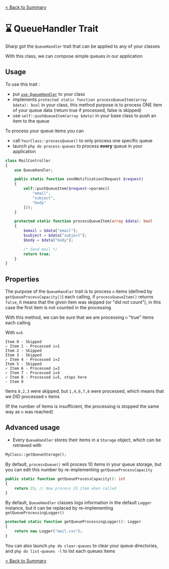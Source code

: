 [< Back to Summary](../README.md)

# ⌛️ QueueHandler Trait

Sharp got the `QueueHandler` trait that can be applied to any of your classes

With this class, we can compose simple queues in our application

## Usage

To use this trait :
- put [`use QueueHandler`](../../Classes/Extras/QueueHandler.php) to your class
- implements `protected static function processQueueItem(array $data): bool` in your class, this method purpose is to process ONE item of your queue data (return true if processed, false is skipped)
- use `self::pushQueueItem(array $data)` in your base class to push an item to the queue

To process your queue items you can
- call `YourClass::processQueue()` to only process one specific queue
- launch `php do process-queues` to process **every** queue in your application

```php
class MailController
{
    use QueueHandler;

    public static function sendNotification(Request $request)
    {
        self::pushQueueItem($request->params([
            "email",
            "subject",
            "body"
        ]));
    }

    protected static function processQueueItem(array $data): bool
    {
        $email = $data["email"];
        $subject = $data["subject"];
        $body = $data["body"];

        /* Send mail */
        return true;
    }
}
```


## Properties

The purpose of the `QueueHandler` trait is to process `n` items (defined by `getQueueProcessCapacity()`) each calling,
if `processQueueItem()` returns `false`, it means that the given item was skipped (or "did not count"), in this case
the first item is not counted in the processing

With this method, we can be sure that we are processing `n` "true" items each calling


With `n=5`
```
Item 0 - Skipped
✓ Item 1 - Processed i=1
Item 2 - Skipped
Item 3 - Skipped
✓ Item 4 - Processed i=2
Item 5 - Skipped
✓ Item 6 - Processed i=3
✓ Item 7 - Processed i=4
✓ Item 8 - Processed i=5, stops here
- Item 9
```

Items `0,2,3` were skipped, but `1,4,6,7,8` were processed, which means that we DID processed `n` items

(If the number of items is insufficient, the processing is stopped the same way as `n` was reached)

## Advanced usage

- Every `QueueHandler` stores their items in a `Storage` object, which can be retrieved with
```php
MyClass::getQueueStorage();
```

By default, `processQueue()` will process 10 items in your queue storage, but you can edit this number by re-implementing `getQueueProcessCapacity`
```php
public static function getQueueProcessCapacity(): int
{
    return 25; // Now process 25 item when called
}
```

By default, `QueueHandler` classes logs information in the default `Logger` instance, but it can be replaced by re-implementing `getQueueProcessingLogger()`

```php
protected static function getQueueProcessingLogger(): Logger
{
    return new Logger("mail.csv");
}
```

You can also launch `php do clear-queues` to clear your queue directories, and `php do list-queues -l` to list each queues items

[< Back to Summary](../README.md)